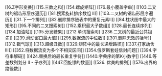 [[6.Z字形变换]]
[[15.三数之和]]
[[54.螺旋矩阵]]
[[76.最小覆盖字串]]
[[103.二叉树的锯齿形层序遍历]]
[[81.搜索旋转排序数组 II]]
[[103.二叉树的锯齿形层序遍历]]
[[31.下一个排列]]
[[82.删除排序链表中的重复元素II]]
[[84.柱状图中最大的矩形]]
[[95.不同的二叉搜索树]]
[[152.乘积最大子数组]]
[[128.最长连续序列]]
[[134.加油站]]
[[135.分发糖果]]
[[212.单词搜索II]]
[[236.二叉树的最近公共祖先]]
[[239.滑动窗口最大值]]
[[295.数据流的中位数]]
[[301.删除无效的括号]]
[[312.戳气球]]
[[313.超级丑数]]
[[329.矩阵中的最长递增路径]]
[[337.打家劫舍III]]
[[352.将数据流变为多个不相交区间]]
[[354.俄罗斯套娃信封问题]]
[[394.字符串解码]]
[[424.替换后的最长重复字符]]
[[440.字典序的第K小数字]]
[[446.等差数列划分 II - 子序列]]
[[447.回旋镖的数量]]
[[526. 优美的排列]]
[[576.出界的路径数]]